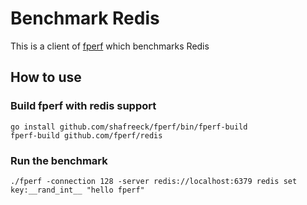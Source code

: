 # Benchmark Redis

This is a client of [fperf](https://github.com/shafreeck/fperf) which benchmarks Redis

## How to use

### Build fperf with redis support
```
go install github.com/shafreeck/fperf/bin/fperf-build
fperf-build github.com/fperf/redis
```

### Run the benchmark

```
./fperf -connection 128 -server redis://localhost:6379 redis set key:__rand_int__ "hello fperf"
```
